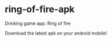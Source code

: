 # ring-of-fire-apk
Drinking game app: Ring of fire

Download the latest apk on your android mobile!
